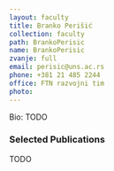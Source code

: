 ```yaml
---
layout: faculty
title: Branko Perišić
collection: faculty
path: BrankoPerisic
name: BrankoPerisic
zvanje: full
email: perisic@uns.ac.rs
phone: +381 21 485 2244
office: FTN razvojni tim
photo: 
---
```


Bio: TODO

### Selected Publications

TODO

